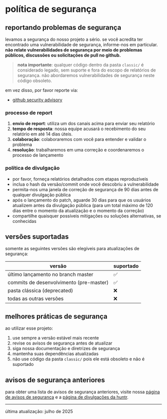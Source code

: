 # política de segurança

## reportando problemas de segurança

levamos a segurança do nosso projeto a sério. se você acredita ter encontrado uma vulnerabilidade de segurança, informe-nos em particular. **não relate vulnerabilidades de segurança por meio de problemas públicos, discussões ou solicitações de pull no github.**

> **nota importante**: qualquer código dentro da pasta `classic/` é considerado legado, sem suporte e fora do escopo de relatórios de segurança. não abordaremos vulnerabilidades de segurança neste código obsoleto.

em vez disso, por favor reporte via:

- [github security advisory](https://github.com/cv55n/autogpt/security/advisories/new)

### processo de report

1. **envio de report**: utiliza um dos canais acima para enviar seu relatório
2. **tempo de resposta**: nossa equipe acusará o recebimento do seu relatório em até 14 dias úteis.
3. **colaboração**: colaboraremos com você para entender e validar o problema
4. **resolução**: trabalharemos em uma correção e coordenaremos o processo de lançamento

### política de divulgação

- por favor, forneça relatórios detalhados com etapas reproduzíveis
- inclua o hash da versão/commit onde você descobriu a vulnerabilidade
- permita-nos uma janela de correção de segurança de 90 dias antes de qualquer divulgação pública
- após o lançamento do patch, aguarde 30 dias para que os usuários atualizem antes da divulgação pública (para um total máximo de 120 dias entre o momento da atualização e o momento da correção)
- compartilhe quaisquer possíveis mitigações ou soluções alternativas, se conhecidas

## versões suportadas

somente as seguintes versões são elegíveis para atualizações de segurança:

| versão | suportado |
|--------|-----------|
| último lançamento no branch master | ✅ |
| commits de desenvolvimento (pre-master) | ✅ |
| pasta clássica (deprecated) | ❌ |
| todas as outras versões | ❌ |

## melhores práticas de segurança

ao utilizar esse projeto:

1. use sempre a versão estável mais recente
2. revise os avisos de segurança antes de atualizar
3. siga nossa documentação e diretrizes de segurança
4. mantenha suas dependências atualizadas
5. não use código da pasta `classic/` pois ele está obsoleto e não é suportado

## avisos de segurança anteriores

para obter uma lista de avisos de segurança anteriores, visite nossa [página de avisos de segurança](https://github.com/cv55n/autogpt/security/advisories) e a [página de divulgações da huntr](https://huntr.com/repos/cv55n/autogpt).

---

última atualização: julho de 2025
